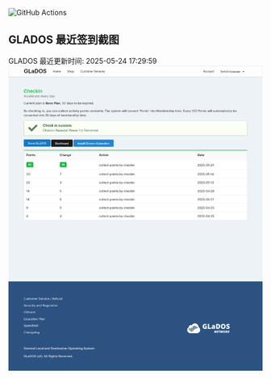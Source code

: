 ![GitHub Actions](https://github.com/stx-x/misc-actions/workflows/GLADOS%20自动签到/badge.svg)

## GLADOS 最近签到截图
GLADOS 最近更新时间: 2025-05-24 17:29:59
![最近签到截图](glados/checkin.png)
